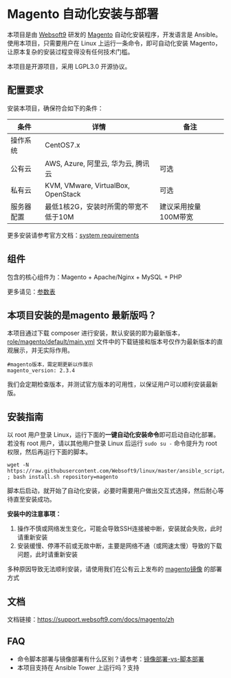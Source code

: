 # Magento 自动化安装与部署

本项目是由 [Websoft9](https://www.websoft9.com) 研发的 [Magento](https://magento.com/products/magento-open-source) 自动化安装程序，开发语言是 Ansible。使用本项目，只需要用户在 Linux 上运行一条命令，即可自动化安装 Magento，让原本复杂的安装过程变得没有任何技术门槛。  

本项目是开源项目，采用 LGPL3.0 开源协议。

## 配置要求

安装本项目，确保符合如下的条件：

| 条件       | 详情       | 备注  |
| ------------ | ------------ | ----- |
| 操作系统       | CentOS7.x       |   |
| 公有云| AWS, Azure, 阿里云, 华为云, 腾讯云 | 可选 |
| 私有云|  KVM, VMware, VirtualBox, OpenStack | 可选 |
| 服务器配置 | 最低1核2G，安装时所需的带宽不低于10M |  建议采用按量100M带宽 |

更多安装请参考官方文档：[system requirements](https://devdocs.magento.com/guides/v2.3/install-gde/system-requirements.html)

## 组件

包含的核心组件为：Magento + Apache/Nginx + MySQL + PHP

更多请见：[参数表](/docs/zh/stack-components.md)

## 本项目安装的是magento 最新版吗？

本项目通过下载 composer 进行安装，默认安装的即为最新版本，[role/magento/default/main.yml](/roles/magento/defaults/main.yml) 文件中的下载链接和版本号仅作为最新版本的直观展示，并无实际作用。

```
#magento版本，需定期更新以作展示
magento_version: 2.3.4
```

我们会定期检查版本，并测试官方版本的可用性，以保证用户可以顺利安装最新版。

## 安装指南

以 root 用户登录 Linux，运行下面的**一键自动化安装命令**即可启动自动化部署。若没有 root 用户，请以其他用户登录 Linux 后运行 `sudo su -` 命令提升为 root 权限，然后再运行下面的脚本。

```
wget -N https://raw.githubusercontent.com/Websoft9/linux/master/ansible_script/install.sh ; bash install.sh repository=magento
```

脚本后启动，就开始了自动化安装，必要时需要用户做出交互式选择，然后耐心等待直至安装成功。

**安装中的注意事项：**  

1. 操作不慎或网络发生变化，可能会导致SSH连接被中断，安装就会失败，此时请重新安装
2. 安装缓慢、停滞不前或无故中断，主要是网络不通（或网速太慢）导致的下载问题，此时请重新安装

多种原因导致无法顺利安装，请使用我们在公有云上发布的 [magento镜像](https://apps.websoft9.com/magento) 的部署方式


## 文档

文档链接：https://support.websoft9.com/docs/magento/zh

## FAQ

- 命令脚本部署与镜像部署有什么区别？请参考：[镜像部署-vs-脚本部署](https://support.websoft9.com/docs/faq/zh/bz-product.html#镜像部署-vs-脚本部署)
- 本项目支持在 Ansible Tower 上运行吗？支持
